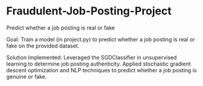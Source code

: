 # Fraudulent-Job-Posting-Project
Predict whether a job posting is real or fake

Goal:
Train a model (in project.py) to predict whether a job posting is real or fake on the provided dataset.

Solution Implemented: 
Leveraged the SGDClassifier in unsupervised learning to determine job posting authenticity. 
Applied stochastic gradient descent optimization and NLP techniques to predict whether a job posting is genuine or fake.



